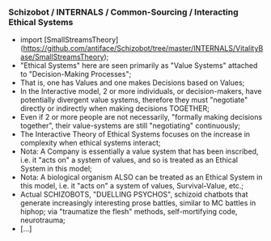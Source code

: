 ### Schizobot / INTERNALS / Common-Sourcing / Interacting Ethical Systems
* import [SmallStreamsTheory] (https://github.com/antiface/Schizobot/tree/master/INTERNALS/VitalityBase/SmallStreamsTheory);
* "Ethical Systems" here are seen primarily as "Value Systems" attached to "Decision-Making Processes";
* That is, one has Values and one makes Decisions based on Values;
* In the Interactive model, 2 or more individuals, or decision-makers, have potentially divergent value systems, therefore they must "negotiate" directly or indirectly when making decisions TOGETHER;
* Even if 2 or more people are not necessarily, "formally making decisions together", their value-systems are still "negotiating" continuously;
* The Interactive Theory of Ethical Systems focuses on the increase in complexity when ethical systems interact;
* Nota: A Company is essentially a value system that has been inscribed, i.e. it "acts on" a system of values, and so is treated as an Ethical System in this model;
* Nota: A biological organism ALSO can be treated as an Ethical System in this model, i.e. it "acts on" a system of values, Survival-Value, etc.;
* Actual SCHIZOBOTS, "DUELLING PSYCHOS", schizoid chatbots that generate increasingly interesting prose battles, similar to MC battles in hiphop; via "traumatize the flesh" methods, self-mortifying code, neurotrauma;
* [...]
